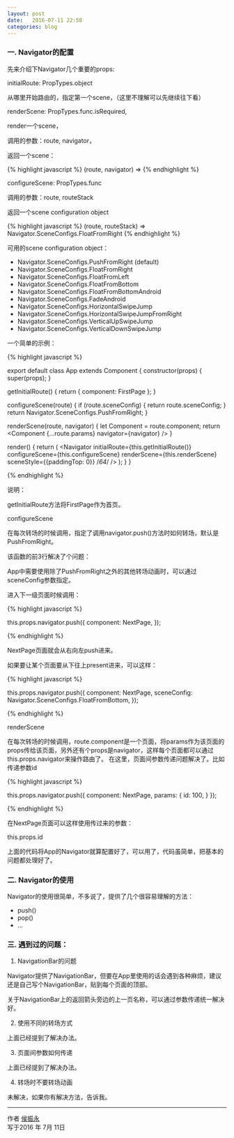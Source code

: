 ```yaml
---
layout: post
date:   2016-07-11 22:58
categories: blog
---
```


### 一. Navigator的配置

先来介绍下Navigator几个重要的props:

initialRoute: PropTypes.object

从哪里开始路由的，指定第一个scene，（这里不理解可以先继续往下看）


renderScene: PropTypes.func.isRequired,

render一个scene，

调用的参数：route, navigator，

返回一个scene：


{% highlight javascript %}
(route, navigator) =>
   <MySceneComponent title={route.title} navigator={navigator} />
{% endhighlight %}


configureScene: PropTypes.func

调用的参数：route, routeStack

返回一个scene configuration object

{% highlight javascript %}
(route, routeStack) => Navigator.SceneConfigs.FloatFromRight
{% endhighlight %}


可用的scene configuration object：
- Navigator.SceneConfigs.PushFromRight (default)
- Navigator.SceneConfigs.FloatFromRight
- Navigator.SceneConfigs.FloatFromLeft
- Navigator.SceneConfigs.FloatFromBottom
- Navigator.SceneConfigs.FloatFromBottomAndroid
- Navigator.SceneConfigs.FadeAndroid
- Navigator.SceneConfigs.HorizontalSwipeJump
- Navigator.SceneConfigs.HorizontalSwipeJumpFromRight
- Navigator.SceneConfigs.VerticalUpSwipeJump
- Navigator.SceneConfigs.VerticalDownSwipeJump

一个简单的示例：

{% highlight javascript %}

export default class App extends Component {
  constructor(props) {
    super(props);
  }

  getInitialRoute() {
    return {
      component: FirstPage
    };
  }

  configureScene(route) {
    if (route.sceneConfig) {
      return route.sceneConfig;
    }
    return Navigator.SceneConfigs.PushFromRight;
  }

  renderScene(route, navigator) {
    let Component = route.component;
    return <Component {...route.params} navigator={navigator} />
  }

  render() {
    return (
      <Navigator
        initialRoute={this.getInitialRoute()}
        configureScene={this.configureScene}
        renderScene={this.renderScene}
        sceneStyle={{paddingTop: 0}}  /*64*/
      />
    );
  }
}

{% endhighlight %}


说明：

getInitialRoute方法将FirstPage作为首页。

configureScene

在每次转场的时候调用，指定了调用navigator.push()方法时如何转场，默认是PushFromRight。

该函数的前3行解决了个问题：

App中需要使用除了PushFromRight之外的其他转场动画时，可以通过sceneConfig参数指定。


进入下一级页面时候调用：

{% highlight javascript %}

this.props.navigator.push({
  component: NextPage,
});

{% endhighlight %}

NextPage页面就会从右向左push进来。

如果要让某个页面要从下往上present进来，可以这样：

{% highlight javascript %}

this.props.navigator.push({
  component: NextPage,
  sceneConfig: Navigator.SceneConfigs.FloatFromBottom,
});

{% endhighlight %}

renderScene

在每次转场的时候调用，route.component是一个页面，将params作为该页面的props传给该页面，另外还有个props是navigator，这样每个页面都可以通过this.props.navigator来操作路由了。
在这里，页面间参数传递问题解决了。比如传递参数id

{% highlight javascript %}

this.props.navigator.push({
  component: NextPage,
  params: {
    id: 100,
  }
});

{% endhighlight %}

在NextPage页面可以这样使用传过来的参数：

this.props.id


上面的代码将App的Navigator就算配置好了，可以用了，代码虽简单，把基本的问题都处理好了。


### 二. Navigator的使用

Navigator的使用很简单，不多说了，提供了几个很容易理解的方法：
- push()
- pop()
- ...

### 三. 遇到过的问题：

1. NavigationBar的问题

Navigator提供了NavigationBar，但要在App里使用的话会遇到各种麻烦，建议还是自己写个NavigationBar，贴到每个页面的顶部。

关于NavigationBar上的返回箭头旁边的上一页名称，可以通过参数传递统一解决好。

2. 使用不同的转场方式

上面已经提到了解决办法。

3. 页面间参数如何传递

上面已经提到了解决办法。

4. 转场时不要转场动画

未解决，如果你有解决方法，告诉我。


------

作者 [侯振永][1]     
写于2016 年 7月 11日

[1]: https://zhenyonghou.github.io/